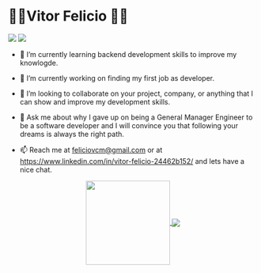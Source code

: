 <h1>👨‍🔧Vitor Felicio 👨‍💻</h1> 

[![](https://img.shields.io/badge/-Gmail-c14438?style=flat-square&logo=Gmail&logoColor=white&link=mailto:feliciovcm@gmail.com)](mailto:feliciovcm@gmail.com)
[![](https://img.shields.io/twitter/url?label=LinkedIn&logo=linkedin&style=social&link=https://www.linkedin.com/in/vitor-felicio-24462b152/)](https://www.linkedin.com/in/vitor-felicio-24462b152/)



- 🌱 I’m currently learning backend development skills to improve my knowlogde.

- 🔭 I’m currently working on finding my first job as developer.

- 👯 I’m looking to collaborate on your project, company, or anything that I can show and improve my development skills.

- 💬 Ask me about why I gave up on being a General Manager Engineer to be a software developer and I will convince you that following your dreams is always the right path.

- 📫 Reach me at feliciovcm@gmail.com or at https://www.linkedin.com/in/vitor-felicio-24462b152/ and lets have a nice chat.

<p align="center">
  <a href="https://github.com/feliciovcm">
    <img
      align="center"
         height="170"
      src="https://github-readme-stats.vercel.app/api/top-langs/?username=feliciovcm&layout=compact&theme=tokyonight"
    />
  </a>
  <a href="https://github.com/feliciovcm">
    <img
      align="center"
      src="https://github-readme-stats.vercel.app/api?username=feliciovcm&count_private=true&show_icons=true&custom_title=Github%20Status&hide=issues&theme=tokyonight"
    />
  </a>

</p>
